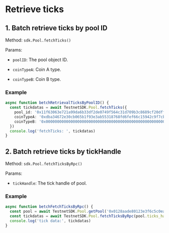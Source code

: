 # Retrieve ticks

## 1. Batch retrieve ticks by pool ID

Method: `sdk.Pool.fetchTicks()`

Params:

- `poolID`: The pool object ID.

- `coinTypeA`: Coin A type.

- `coinTypeB`: Coin B type.

### Example

```typescript
async function betchRetrievalTicksByPoolID() {
  const tickdatas = await TestnetSDK.Pool.fetchTicks({
    pool_id: '0x11f63063e721a99da6b33df2de0749f564c31d709b3c8689cf20dffcb983232f',
    coinTypeA: '0xdba34672e30cb065b1f93e3ab55318768fd6fef66c15942c9f7cb846e2f900e7::usdc::USDC',
    coinTypeB: '0x0000000000000000000000000000000000000000000000000000000000000002::sui::SUI',
  })
  console.log('fetchTicks: ', tickdatas)
}

```

## 2. Batch retrieve ticks by tickHandle

Method: `sdk.Pool.fetchTicksByRpc()`

Params:

- `tickHandle`: The tick handle of pool.

### Example

```typescript
async function betchFetchTicksByRpc() {
  const pool = await TestnetSDK.Pool.getPool('0x0128aade80123e3f6c5c0eac1a2dee2512bbdc92c9c1b386b0fd66e6cddfaa72')
  const tickdatas = await TestnetSDK.Pool.fetchTicksByRpc(pool.ticks_handle)
  console.log('tick data:', tickdatas)
}

```
